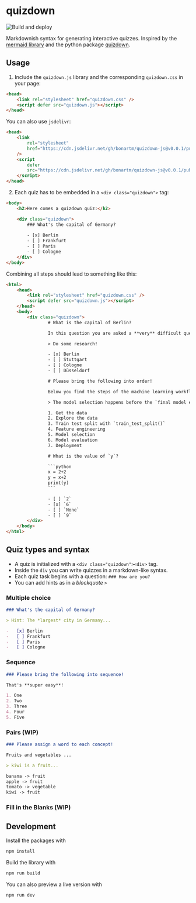 # quizdown

![Build and deploy](https://github.com/bonartm/quizdown-js/workflows/Build%20and%20deploy/badge.svg)

Markdownish syntax for generating interactive quizzes. Inspired by the [mermaid library](https://mermaid-js.github.io/mermaid/#/) and the python package [quizdown](https://github.com/jjfiv/quizdown).

## Usage

1. Include the `quizdown.js` library and the corresponding `quizdown.css` in your page:

```html
<head>
    <link rel="stylesheet" href="quizdown.css" />
    <script defer src="quizdown.js"></script>
</head>
```

You can also use `jsdelivr`:

```html
<head>
    <link 
        rel="stylesheet" 
        href="https://cdn.jsdelivr.net/gh/bonartm/quizdown-js@v0.0.1/public/build/quizdown.css"
    />
    <script 
        defer 
        src="https://cdn.jsdelivr.net/gh/bonartm/quizdown-js@v0.0.1/public/build/quizdown.js">
    </script>
</head>
```

2. Each quiz has to be embedded in a `<div class="quizdown">` tag:

```html
<body>
    <h2>Here comes a quizdown quiz:</h2>

    <div class="quizdown">
        ### What's the capital of Germany? 
        
        - [x] Berlin
        - [ ] Frankfurt 
        - [ ] Paris 
        - [ ] Cologne
    </div>
</body>
```

Combining all steps should lead to something like this:

```html
<html>
    <head>
        <link rel="stylesheet" href="quizdown.css" />
        <script defer src="quizdown.js"></script>
    </head>
    <body>
        <div class="quizdown">
            	# What is the capital of Berlin?

				In this question you are asked a **very** difficult question.

				> Do some research!

				- [x] Berlin
				- [ ] Stuttgart
				- [ ] Cologne
				- [ ] Düsseldorf

				# Please bring the following into order!

				Below you find the steps of the machine learning workflow. Do you find the **correct order**?

				> The model selection happens before the `final model evaluaton`!

				1. Get the data
				2. Explore the data
				3. Train test split with `train_test_split()`
				4. Feature engineering
				5. Model selection
				6. Model evaluation
				7. Deployment

				# What is the value of `y`?

				```python
				x = 2+2
				y = x+2
				print(y)
				```

				- [ ] `2`
				- [x] `6`
				- [ ] `None`
				- [ ] `9`
        </div>
    </body>
</html>
```

## Quiz types and syntax

- A quiz is initialized with a `<div class="quizdown"><div>` tag.
- Inside the `div` you can write quizzes in a markdown-like syntax.
- Each quiz task begins with a question: `### How are you?`
- You can add hints as in a *blockquote* `>`

### Multiple choice

```markdown
### What's the capital of Germany?

> Hint: The *largest* city in Germany...

-   [x] Berlin
-   [ ] Frankfurt
-   [ ] Paris
-   [ ] Cologne
```

### Sequence

```markdown
### Please bring the following into sequence!

That's **super easy**!

1. One
2. Two
3. Three
4. Four
5. Five
```

### Pairs (WIP)

```markdown
### Please assign a word to each concept!

Fruits and vegetables ...

> kiwi is a fruit...

banana -> fruit
apple -> fruit
tomato -> vegetable
kiwi -> fruit
```

### Fill in the Blanks (WIP)



## Development

Install the packages with 

```bash
npm install
```

Build the library with

```bash
npm run build
```

You can also preview a live version with

```bash
npm run dev
```
